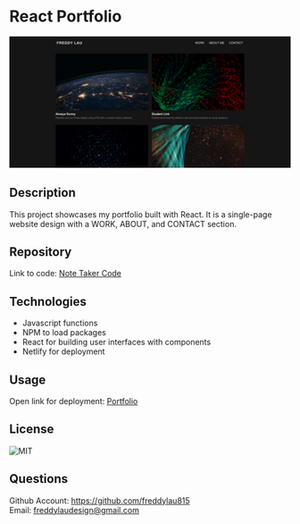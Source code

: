 # React Portfolio

![Portfolio](./extra/react_port_screenshot.png)

## Description

This project showcases my portfolio built with React. It is a single-page website design with a WORK, ABOUT, and CONTACT section.

## Repository

Link to code: [Note Taker Code](https://github.com/freddylau815/react_portfolio)

## Technologies

- Javascript functions
- NPM to load packages
- React for building user interfaces with components
- Netlify for deployment

## Usage

Open link for deployment: [Portfolio]()

## License

![MIT](https://img.shields.io/badge/license-MIT-brightgreen.svg)

## Questions

Github Account: https://github.com/freddylau815<br>
Email: freddylaudesign@gmail.com
